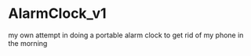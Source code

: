 # AlarmClock_v1
my own attempt in doing a portable alarm clock to get rid of my phone in the morning
